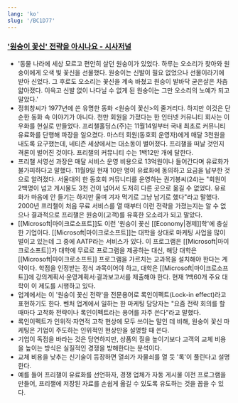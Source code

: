 ```yaml
---
lang: 'ko'
slug: '/BC1D77'
---
```


### ['원숭이 꽃신' 전략을 아시나요 - 시사저널](http://www.sisajournal.com/news/articleView.html?idxno=85480)

- '동물 나라에 세상 모르고 편안히 살던 원숭이가 있었다. 하루는 오소리가 찾아와 원숭이에게 오색 빛 꽃신을 선물했다. 원숭이는 신발이 필요 없었으나 선물이라기에 받아 신었다. 그 후로도 오소리는 꽃신을 계속 바쳤고 원숭이 발바닥 굳은살은 차츰 얇아졌다. 이윽고 신발 없이 나다닐 수 없게 된 원숭이는 그만 오소리의 노예가 되고 말았다.'
- 정휘창씨가 1977년에 쓴 유명한 동화 <원숭이 꽃신>의 줄거리다. 하지만 이것은 단순한 동화 속 이야기가 아니다. 천만 회원을 가졌다는 한 인터넷 커뮤니티 회사는 이 우화를 현실로 만들었다. 프리챌홀딩스(주)는 11월14일부터 국내 최초로 커뮤니티 유료화를 단행해 파장을 일으켰다. 마스터 회원(동호회 운영자)에게 매달 3천원을 내도록 요구했는데, 네티즌 세상에서는 대소동이 벌어졌다. 프리챌을 떠날 것인지 격론이 벌어진 것이다. 프리챌의 커뮤니티 수는 1백12만 개에 달한다.
- 프리챌 서영선 과장은 매달 서비스 운영 비용으로 13억원이나 들어간다며 유료화가 불가피하다고 말했다. 11월9일 현재 10만 명이 유료화에 동의하고 요금을 납부한 것으로 알려졌다. 서울대의 한 동호회 커뮤니티를 운영하는 권기봉씨(24)는 "회원이 2백명이 넘고 게시물도 3천 건이 넘어서 도저히 다른 곳으로 옮길 수 없었다. 유료화가 마음에 안 들기는 하지만 울며 겨자 먹기로 그냥 남기로 했다"라고 말했다. 2000년 프리챌이 처음 무료 서비스를 열 때부터 이런 전략을 가졌는지는 알 수 없으나 결과적으로 프리챌은 원숭이(고객)를 유혹한 오소리가 되고 말았다.
- [[Microsoft|마이크로소프트]]도 이런 '원숭이 꽃신 [[Economy|경제]]학'에 충실한 기업이다. [[Microsoft|마이크로소프트]]는 대학을 상대로 마케팅 사업을 많이 벌이고 있는데 그 중에 AATP라는 서비스가 있다. 이 프로그램은 [[Microsoft|마이크로소프트]]가 대학에 무료로 프로그램을 제공하는 대신, 해당 대학은 [[Microsoft|마이크로소프트]] 프로그램을 가르치는 교과목을 설치해야 한다는 계약이다. 학점을 인정받는 정식 과목이어야 하고, 대학은 [[Microsoft|마이크로소프트]]에 강의계획서·운영계획서·결과보고서를 제출해야 한다. 현재 1백60개 주요 대학이 이 제도를 시행하고 있다.
- 업계에서는 이 '원숭이 꽃신 전략'을 전문용어로 록인이펙트(Lock-in effect)라고 표현하기도 한다. 벤처 업계에서 일하는 한 마케팅 담당자는 "요즘 전략 회의를 할 때마다 고착화 전략이나 록인이펙트라는 용어를 자주 쓴다"라고 말했다.
- 록인이펙트가 인위적·자연적 고착 현상에 모두 쓰이는 말인 데 비해, 원숭이 꽃신 마케팅은 기업이 주도하는 인위적인 현상만을 설명할 때 쓴다.
- 기업이 독점을 바라는 것은 당연하지만, 상품의 질을 높이기보다 고객의 교체 비용을 높이는 방식은 실질적인 경쟁을 방해한다는 분석이다.
- 교체 비용을 낮추는 신기술이 등장하면 열쇠가 자물쇠를 열 듯 '록'이 풀린다고 설명한다.
- 예를 들어 프리챌이 유료화를 선언하자, 경쟁 업체가 자동 게시물 이전 프로그램을 만들어, 프리챌에 저장된 자료를 손쉽게 옮길 수 있도록 유도하는 것을 꼽을 수 있다.
